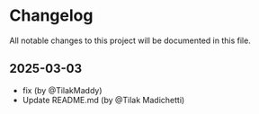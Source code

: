 # Changelog

All notable changes to this project will be documented in this file.

## 2025-03-03

* fix (by @TilakMaddy)
* Update README.md (by @Tilak Madichetti)
